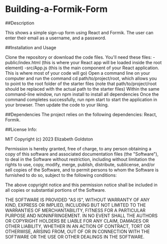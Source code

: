# Building-a-Formik-Form
##Description

This shows a simple sign-up form using React and Formik. The user can enter their email as a username, and a password.

##Installation and Usage

Clone the repository or download the code files. You'll need these files: 
    -public/index.html (this is where your React app will be loaded inside the root element)
    -src/App.js (this is the main component of your React application. This is where most of your code will go)
    Open a command line on your computer and run the command cd path/to/project/root, which allows you to point to the root folder of the starter files (note that path/to/project/root should be replaced with the actual path to the starter files)
    Within the same command-line window, run npm install to install all dependencies
    Once the command completes successfully, run npm start to start the application in your browser. Then update the code to your liking.

##Dependencies
The project relies on the following dependencies: React, Formik.

##License Info:

MIT Copyright (c) 2023 Elizabeth Goldston

Permission is hereby granted, free of charge, to any person obtaining a copy of this software and associated documentation files (the "Software"), to deal in the Software without restriction, including without limitation the rights to use, copy, modify, merge, publish, distribute, sublicense, and/or sell copies of the Software, and to permit persons to whom the Software is furnished to do so, subject to the following conditions:

The above copyright notice and this permission notice shall be included in all copies or substantial portions of the Software.

THE SOFTWARE IS PROVIDED "AS IS", WITHOUT WARRANTY OF ANY KIND, EXPRESS OR IMPLIED, INCLUDING BUT NOT LIMITED TO THE WARRANTIES OF MERCHANTABILITY, FITNESS FOR A PARTICULAR PURPOSE AND NONINFRINGEMENT. IN NO EVENT SHALL THE AUTHORS OR COPYRIGHT HOLDERS BE LIABLE FOR ANY CLAIM, DAMAGES OR OTHER LIABILITY, WHETHER IN AN ACTION OF CONTRACT, TORT OR OTHERWISE, ARISING FROM, OUT OF OR IN CONNECTION WITH THE SOFTWARE OR THE USE OR OTHER DEALINGS IN THE SOFTWARE.
